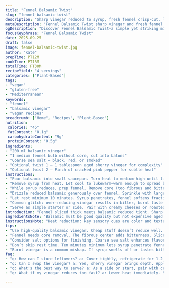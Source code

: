 ```yaml
---
title: "Fennel Balsamic Twist"
slug: "fennel-balsamic-twist"
description: "Sharp vinegar reduced to syrup, fresh fennel crisp-cut, layered with color and texture. Notes of acidity cut deep, contrast bright crunch. Simple, stripped-back, vegan, gluten-free. Small swaps swap character—try sherry vinegar or apple cider for tang, coarse sea salt turns up saline punch, smoked salt if you want edge. Watch vinegar bubble, darken, thicken; don’t scorch or waste time stirring endlessly—heat and eye. Fennel sliced thick enough to retain snap under vinegar sheen. Quick assembly, keeps crisp, punchy, refreshing. Elegant but no fuss."
metaDescription: "Fennel Balsamic Twist sharp vinegar and fresh fennel come together for a vibrant, textured dish. Quick preparation, ideal for vegan cuisine."
ogDescription: "Discover Fennel Balsamic Twist—a simple yet striking mix of reduced balsamic and fresh fennel for an elegant, crisp starter."
focusKeyphrase: "Fennel Balsamic Twist"
date: 2025-09-25
draft: false
image: fennel-balsamic-twist.jpg
author: "Kate"
prepTime: PT12M
cookTime: PT18M
totalTime: PT30M
recipeYield: "4 servings"
categories: ["Plant-Based"]
tags:
- "vegan"
- "gluten-free"
- "Mediterranean"
keywords:
- "fennel"
- "balsamic vinegar"
- "vegan recipes"
breadcrumb: ["Home", "Recipes", "Plant-Based"]
nutrition: 
 calories: "45"
 fatContent: "0.1g"
 carbohydrateContent: "9g"
 proteinContent: "0.5g"
ingredients:
- "200 ml balsamic vinegar"
- "1 medium fennel bulb without core, cut into batons"
- "Coarse sea salt – black, red, or smoked"
- "Optional twist 1 – 1 tablespoon aged sherry vinegar for complexity"
- "Optional twist 2 – Pinch of cracked pink pepper for subtle heat"
instructions:
- "Pour balsamic into small saucepan. Turn heat to medium-high until lively boil. Watch carefully—bubbles will become denser, color deepens from reddish brown to rich mahogany. Stir only if vinegar edges toward burning. Reduce heat to medium-low once syrupy thickness appears, coating back of spoon; think slow, steady simmer not furious boil. This should take around 15 minutes but judge by viscosity and deep shine, not clock."
- "Remove syrup from heat. Let cool to lukewarm—warm enough to spread but not hot to wilt fennel instantaneously. Add optional sherry vinegar now if using, swirl to combine for layered acidity."
- "While syrup reduces, prep fennel. Remove core (too fibrous and bitter). Cut into chunky batons; avoid paper-thin slices that lose textural contrast. Fennel should bite, snap. Lay evenly in shallow serving dish."
- "Drizzle reduced balsamic generously over fennel. Sprinkle with large-grain salt and crack pink pepper if desired. The salt amplifies, pink pepper adds a floral kick, balancing sweet acidity. Toss gently if you like, or leave layered for neat presentation."
- "Let rest minimum 10 minutes. Syrup penetrates, fennel softens fractionally but holds crunch—freshness meets mellow vinegar tang. If impatient, chill briefly in fridge until cool; note crunch slackens faster in cold."
- "Common glitch: over-reducing vinegar results in bitter, burnt taste. Less is more. If bottled syrup available, swap out vinegar step. Likewise, fennel that’s too thin will drown and lose punch under syrup."
- "Serve as simple starter or side. Pair with creamy cheeses or roasted nuts if not keeping vegan. Keeps well covered in fridge 1–2 days; textures dull slightly but flavors meld interestingly."
introduction: "Fennel sliced thick meets balsamic reduced tight. Sharp smell, deep mahogany sheen signal reduction is on point. Too thin a cut makes fennel limp, over-reduced vinegar screams bitter. Watch bubbles, not clock. Salt choice changes entire experience—prefer large-grain, black, red, or smoked to avoid flatness. Optional peppercorns add unexpected pop. Keep quick, crisp, no fuss. No heavy oil or sugar here—just vinegar, salt, fennel punch. This approach respects vegetable’s natural crunch and acidity, falls apart only if vinegar burns or vinegar overpowers. Resting develops flavor punch lines and softened edge, but not soggy. Kitchen tricks—don’t wander from saucepan. Turn down heat to sim when syrup thickens. Let cool slightly before dressing fennel to keep fresh crunch alive."
ingredientsNote: "Balsamic must be good quality but not expensive aged stuff—it reduces better, cleaner aroma. Sherry vinegar optional, adds deep fruitiness to balance bright acidity. Fennel cores woody, bitter—remove for refined flavor and texture contrast. Salt crucial—black or red Hawaiian coarse sea salt adds crunch and mineral kick; use sparingly to prevent over-salting since vinegar sharp. Pink peppercorns optional for mild spice. Cut batons thick enough to hold crunch; paper-thin slices lose body and get soggy quickly. Possible replacement vinegar: apple cider would bring sharp fruitiness, avoid white vinegar as too harsh. If no basilic vinegar, make sure to extend cooking slowly to prevent burning sugars."
instructionsNote: "Heat reduction: key sensory cues are color and texture change, dark amber to deep brown, bubbles becoming dense, slow. Stir occasionally near end only. Don’t leave unattended. Vinegar syrup texture should coat back of spoon lightly; drizzle consistency. Remove from heat—cool slightly to avoid instantly wilting fennel. Fennel slicing thickness controls texture contrast; thick batons resist over-saturating, crisp with bite. Layer dressing, salt last for fresher salt hit; toss gently or leave layered for visual appeal. Rest time lets syrup penetrate deeper but no need to wait long; too long softens crunch too much. If syrup burns, bitter taste dominates; fix by diluting or starting again. Serving cool or room temp—cooler reduces crunch quicker. Store covered, flavors meld but texture changes."
tips:
- "Use high-quality balsamic vinegar. Cheap stuff doesn’t reduce well. Lose depth of flavor. Dark, rich syrup—watch for the change in color. Avoid stirring too much. Just let it bubble until thick, clingy."
- "Fennel needs core removal. The fibrous center adds bitterness. Slice into thick batons, maintain crunch. Too thin? Fennel will drown under syrup. Snap, not soggy, crucial here."
- "Consider salt options for finishing. Coarse sea salt enhances flavors but avoid over-salting. Pink peppercorn adds dimension but is optional. Keep salt flavor fresh, layer on top."
- "Don’t skip rest time. Ten minutes minimum lets syrup penetrate fennel. But if too long, you lose crispness. A quick chill in fridge can help get it cool faster."
- "Burnt vinegar is a common mishap. If syrup smells off or tastes bitter, dilute with water or rebuild fresh. Keep an eye on it. Aroma and color change are key indicators."
faq:
- "q: How can I store leftovers? a: Cover tightly, refrigerate for 1-2 days. Flavor mellows, texture slightly changes but still good. Avoid freezing."
- "q: Can I swap the vinegar? a: Yes, sherry vinegar brings depth. Apple cider also works well—adds sweetness; avoid white vinegar—it’s harsh."
- "q: What's the best way to serve? a: As a side or start, pair with creamy cheeses or roasted nuts if vegan isn’t a concern. Visuals matter—keep it layered."
- "q: What if my vinegar reduces too fast? a: Lower heat immediately. Stir only if necessary. Look for slow bubbling instead of frantic boiling. Watch for the right sheen."

---
```

